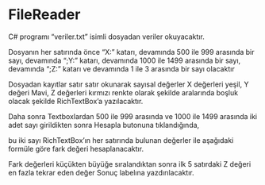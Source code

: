 # FileReader
C# programı “veriler.txt” isimli dosyadan veriler okuyacaktır.

Dosyanın her satırında önce “X:” katarı, devamında 500 ile 999 arasında bir sayı, devamında “;Y:” katarı, devamında 1000 ile 1499 arasında bir sayı, devamında “;Z:” katarı ve devamında 1 ile 3 arasında bir sayı olacaktır 
 
Dosyadan kayıtlar satır satır okunarak sayısal değerler X değerleri yeşil, Y değeri Mavi, Z değerleri kırmızı renkte olarak şekilde aralarında boşluk olacak şekilde RichTextBox’a yazılacaktır.
 
Daha sonra Textboxlardan 500 ile 999 arasında ve 1000 ile 1499 arasında iki adet sayı girildikten sonra Hesapla butonuna tıklandığında, 
 
bu iki sayı RichTextBox’ın her satırında bulunan değerler ile aşağıdaki formüle göre fark değeri hesaplanacaktır.


Fark değerleri küçükten büyüğe sıralandıktan sonra ilk 5 satırdaki Z değeri en fazla tekrar eden değer Sonuç labelına yazdırılacaktır. 

